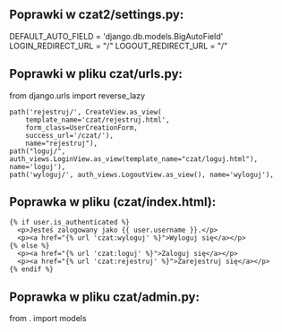 ## Poprawki w czat2/settings.py:

DEFAULT_AUTO_FIELD = 'django.db.models.BigAutoField'
LOGIN_REDIRECT_URL = "/"
LOGOUT_REDIRECT_URL = "/"

## Poprawki w pliku czat/urls.py:
from django.urls import reverse_lazy

    path('rejestruj/', CreateView.as_view(
        template_name='czat/rejestruj.html',
        form_class=UserCreationForm,
        success_url='/czat/'),
        name="rejestruj"),
    path("loguj/", auth_views.LoginView.as_view(template_name="czat/loguj.html"), name='loguj'),
    path('wyloguj/', auth_views.LogoutView.as_view(), name='wyloguj'),

## Poprawka w pliku (czat/index.html):

    {% if user.is_authenticated %}
      <p>Jesteś zalogowany jako {{ user.username }}.</p>
      <p><a href="{% url 'czat:wyloguj' %}">Wyloguj się</a></p>
    {% else %}
      <p><a href="{% url 'czat:loguj' %}">Zaloguj się</a></p>
      <p><a href="{% url 'czat:rejestruj' %}">Zarejestruj się</a></p>
    {% endif %}

## Poprawka w pliku czat/admin.py:

from . import models

